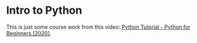 # Intro to Python

This is just some course work from this video: [Python Tutorial - Python for Beginners [2020]](https://www.youtube.com/watch?v=kqtD5dpn9C8).